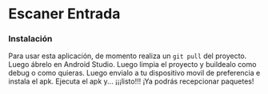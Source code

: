 # Escaner Entrada 
### Instalación
Para usar esta aplicación, de momento realiza un ```git pull``` del proyecto.
Luego ábrelo en Android Studio. Luego limpia el proyecto y buildealo como debug o como quieras. 
Luego envialo a tu dispositivo movil de preferencia e instala el apk.
Ejecuta el apk y... ¡¡¡listo!!! ¡Ya podrás recepcionar paquetes!
